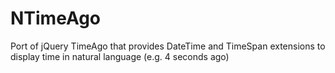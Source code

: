 NTimeAgo
========

Port of jQuery TimeAgo that provides DateTime and TimeSpan extensions to display time in natural language (e.g. 4 seconds ago)

